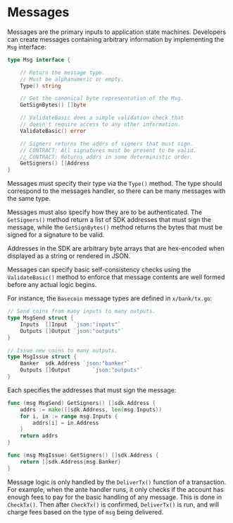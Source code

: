 # Messages

Messages are the primary inputs to application state machines.
Developers can create messages containing arbitrary information by
implementing the `Msg` interface:

```go
type Msg interface {

	// Return the message type.
	// Must be alphanumeric or empty.
	Type() string

	// Get the canonical byte representation of the Msg.
	GetSignBytes() []byte

	// ValidateBasic does a simple validation check that
	// doesn't require access to any other information.
	ValidateBasic() error

	// Signers returns the addrs of signers that must sign.
	// CONTRACT: All signatures must be present to be valid.
	// CONTRACT: Returns addrs in some deterministic order.
	GetSigners() []Address
}

```

Messages must specify their type via the `Type()` method. The type should
correspond to the messages handler, so there can be many messages with the same
type.

Messages must also specify how they are to be authenticated. The `GetSigners()`
method return a list of SDK addresses that must sign the message, while the
`GetSignBytes()` method returns the bytes that must be signed for a signature
to be valid.

Addresses in the SDK are arbitrary byte arrays that are hex-encoded when
displayed as a string or rendered in JSON.

Messages can specify basic self-consistency checks using the `ValidateBasic()`
method to enforce that message contents are well formed before any actual logic
begins.

For instance, the `Basecoin` message types are defined in `x/bank/tx.go`: 

```go
// Send coins from many inputs to many outputs.
type MsgSend struct {
	Inputs  []Input  `json:"inputs"`
	Outputs []Output `json:"outputs"`
}

// Issue new coins to many outputs.
type MsgIssue struct {
	Banker  sdk.Address `json:"banker"`
	Outputs []Output       `json:"outputs"`
}
```

Each specifies the addresses that must sign the message:

```go
func (msg MsgSend) GetSigners() []sdk.Address {
	addrs := make([]sdk.Address, len(msg.Inputs))
	for i, in := range msg.Inputs {
		addrs[i] = in.Address
	}
	return addrs
}

func (msg MsgIssue) GetSigners() []sdk.Address {
	return []sdk.Address{msg.Banker}
}
```

Message logic is only handled by the `DeliverTx()` function of a transaction. For example,
when the ante handler runs, it only checks if the account has enough fees to pay for the
basic handling of any message. This is done in `CheckTx()`. Then after `CheckTx()` is
confirmed, `DeliverTx()` is run, and will charge fees based on the type of `msg` being
delivered.